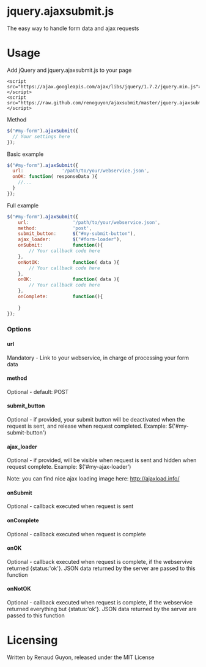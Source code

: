jquery.ajaxsubmit.js
=====================

The easy way to handle form data and ajax requests

Usage
=====

Add jQuery and jquery.ajaxsubmit.js to your page

```
<script src="https://ajax.googleapis.com/ajax/libs/jquery/1.7.2/jquery.min.js"></script>
<script src="https://raw.github.com/renoguyon/ajaxsubmit/master/jquery.ajaxsubmit.min.js"></script>
```      

Method

```javascript
$("#my-form").ajaxSubmit({
  // Your settings here
});
```

Basic example

```javascript
$("#my-form").ajaxSubmit({
  url: 				'/path/to/your/webservice.json',
  onOK: function( responseData ){
    //...
  }
});
```

Full example

```javascript
$("#my-form").ajaxSubmit({
	url: 				'/path/to/your/webservice.json',
	method:				'post',
	submit_button:		$("#my-submit-button"),
	ajax_loader:		$("#form-loader"),
	onSubmit:			function(){
		// Your callback code here
	},
	onNotOK:			function( data ){
		// Your callback code here
	},
	onOK:				function( data ){
		// Your callback code here
	},
	onComplete:			function(){
	
	}
});
```

### Options

#### url
Mandatory - Link to your webservice, in charge of processing your form data

#### method
Optional - default: POST

#### submit_button
Optional - if provided, your submit button will be deactivated when the request is sent, and release when request completed.
Example: $('#my-submit-button')

#### ajax_loader
Optional - if provided, will be visible when request is sent and hidden when request complete.
Example: $('#my-ajax-loader')

Note: you can find nice ajax loading image here: http://ajaxload.info/

#### onSubmit
Optional - callback executed when request is sent

#### onComplete
Optional - callback executed when request is complete

#### onOK
Optional - callback executed when request is complete, if the webservive returned {status:'ok'}.
JSON data returned by the server are passed to this function

#### onNotOK
Optional - callback executed when request is complete, if the webservice returned everything but {status:'ok'}.
JSON data returned by the server are passed to this function


Licensing
=========

Written by Renaud Guyon, released under the MIT License
